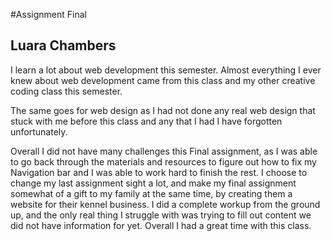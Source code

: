 #Assignment Final

## Luara Chambers

I learn a lot about web development this semester. Almost everything I ever knew about web development came from this class and my other creative coding class this semester.

The same goes for web design as I had not done any real web design that stuck with me before this class and any that I had I have forgotten unfortunately.

Overall I did not have many challenges this Final assignment, as I was able to go back through the materials and resources to figure out how to fix my Navigation bar and I was able to work hard to finish the rest. I choose to change my last assignment sight a lot, and make my final assignment somewhat of a gift to my family at the same time, by creating them a website for their kennel business. I did a complete workup from the ground up, and the only real thing I struggle with was trying to fill out content we did not have information for yet. Overall I had a great time with this class.

